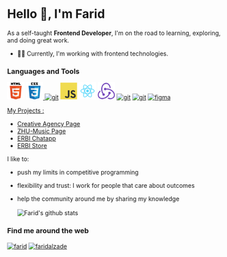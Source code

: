 # Hello 👋, I'm Farid

As a self-taught <b>Frontend Developer</b>, I'm on the road to learning, exploring, and doing great work.

  
- 👨‍💻 Currently, I'm working with frontend technologies.

   
<h3 align="left">Languages and Tools</h3>
<p align="left">
<a href="https://developer.mozilla.org/en-US/docs/Web/HTML" target="_blank"> <img src="https://raw.githubusercontent.com/devicons/devicon/master/icons/html5/html5-original-wordmark.svg" alt="html5" width="40" height="40"/></a> 
<a href="https://developer.mozilla.org/en-US/docs/Web/CSS" target="_blank"> <img src="https://raw.githubusercontent.com/devicons/devicon/master/icons/css3/css3-original-wordmark.svg" alt="css3" width="40" height="40"/>
<a href="https://getbootstrap.com/" target="_blank"> <img src="https://raw.githubusercontent.com/rahulbanerjee26/githubAboutMeGenerator/main/icons/bootstrap.svg" alt="git" width="40" height="40"/></a>
<a href="https://developer.mozilla.org/en-US/docs/Web/JavaScript" target="_blank"><img src="https://raw.githubusercontent.com/devicons/devicon/master/icons/javascript/javascript-original.svg" alt="javascript" width="40" height="40"/></a>
<a href="https://reactjs.org/" target="_blank"><img width="40" height="40" src="https://raw.githubusercontent.com/github/explore/80688e429a7d4ef2fca1e82350fe8e3517d3494d/topics/react/react.png"></a>
<a href="https://redux.js.org" target="_blank"> <img src="https://raw.githubusercontent.com/devicons/devicon/master/icons/redux/redux-original.svg" alt="redux" width="40" height="40"/></a>
<a href="https://git-scm.com/" target="_blank"> <img src="https://www.vectorlogo.zone/logos/git-scm/git-scm-icon.svg" alt="git" width="40" height="40"/></a>
<a href="https://firebase.google.com/" target="_blank"> <img src="https://raw.githubusercontent.com/rahulbanerjee26/githubAboutMeGenerator/main/icons/firebase.svg" alt="git" width="40" height="40"/></a>
<a href="https://www.figma.com/" target="_blank" rel="noreferrer"> <img src="https://www.vectorlogo.zone/logos/figma/figma-icon.svg" alt="figma" width="40" height="40"/>





My Projects :
* [Creative Agency Page](https://agency-context.netlify.app/#/)
* [ZHU-Music Page](https://zhu-redux.netlify.app/)
* [ERBI Chatapp](https://erbi-chatapp.vercel.app/)
* [ERBI Store](https://erbi-store.netlify.app)


I like to:
- push my limits in competitive programming
- flexibility and trust: I work for people that care about outcomes
- help the community around me by sharing my knowledge


  <img align="center" src="https://github-readme-stats.vercel.app/api/top-langs/?username=faridalz&title_color=fff&text_color=9f9f9f&bg_color=151515&hide=jupyter%20notebook" alt="Farid's github stats" />

<h3 align="left">Find me around the web</h3>
<p align="left">
<a href="https://www.linkedin.com/in/farid131/" target="blank"><img align="center" src="https://raw.githubusercontent.com/rahuldkjain/github-profile-readme-generator/master/src/images/icons/Social/linked-in-alt.svg" alt="farid" height="30" width="40" /></a>
<a href="https://instagram.com/faridalzade" target="blank"><img align="center" src="https://raw.githubusercontent.com/rahuldkjain/github-profile-readme-generator/master/src/images/icons/Social/instagram.svg" alt="faridalzade" height="30" width="40" /></a>
</p>
